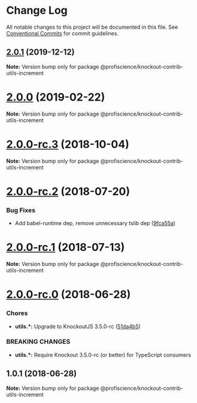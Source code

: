 # Change Log

All notable changes to this project will be documented in this file.
See [Conventional Commits](https://conventionalcommits.org) for commit guidelines.

## [2.0.1](https://github.com/Profiscience/knockout-contrib/compare/@profiscience/knockout-contrib-utils-increment@2.0.0...@profiscience/knockout-contrib-utils-increment@2.0.1) (2019-12-12)

**Note:** Version bump only for package @profiscience/knockout-contrib-utils-increment

# [2.0.0](https://github.com/Profiscience/knockout-contrib/compare/@profiscience/knockout-contrib-utils-increment@2.0.0-rc.3...@profiscience/knockout-contrib-utils-increment@2.0.0) (2019-02-22)

**Note:** Version bump only for package @profiscience/knockout-contrib-utils-increment

<a name="2.0.0-rc.3"></a>

# [2.0.0-rc.3](https://github.com/Profiscience/knockout-contrib/compare/@profiscience/knockout-contrib-utils-increment@2.0.0-rc.2...@profiscience/knockout-contrib-utils-increment@2.0.0-rc.3) (2018-10-04)

**Note:** Version bump only for package @profiscience/knockout-contrib-utils-increment

<a name="2.0.0-rc.2"></a>

# [2.0.0-rc.2](https://github.com/Profiscience/knockout-contrib/compare/@profiscience/knockout-contrib-utils-increment@2.0.0-rc.1...@profiscience/knockout-contrib-utils-increment@2.0.0-rc.2) (2018-07-20)

### Bug Fixes

- Add babel-runtime dep, remove unnecessary tslib dep ([9fca55a](https://github.com/Profiscience/knockout-contrib/commit/9fca55a))

<a name="2.0.0-rc.1"></a>

# [2.0.0-rc.1](https://github.com/Profiscience/knockout-contrib/compare/@profiscience/knockout-contrib-utils-increment@2.0.0-rc.0...@profiscience/knockout-contrib-utils-increment@2.0.0-rc.1) (2018-07-13)

**Note:** Version bump only for package @profiscience/knockout-contrib-utils-increment

<a name="2.0.0-rc.0"></a>

# [2.0.0-rc.0](https://github.com/Profiscience/knockout-contrib/compare/@profiscience/knockout-contrib-utils-increment@1.0.1...@profiscience/knockout-contrib-utils-increment@2.0.0-rc.0) (2018-06-28)

### Chores

- **utils.\*:** Upgrade to KnockoutJS 3.5.0-rc ([51da4b5](https://github.com/Profiscience/knockout-contrib/commit/51da4b5))

### BREAKING CHANGES

- **utils.\*:** Require Knockout 3.5.0-rc (or better) for TypeScript consumers

<a name="1.0.1"></a>

## 1.0.1 (2018-06-28)

**Note:** Version bump only for package @profiscience/knockout-contrib-utils-increment
